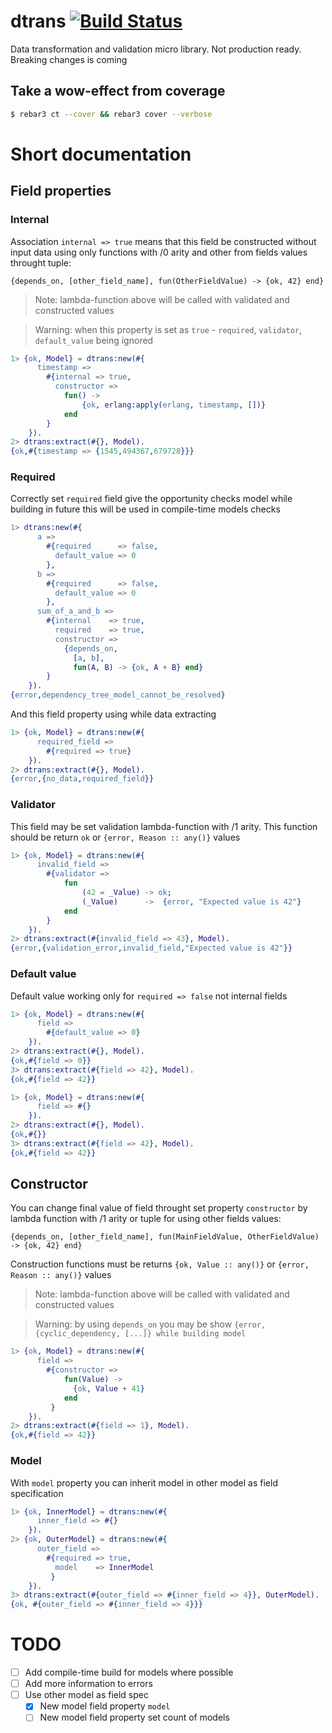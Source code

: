 dtrans [![Build Status](https://travis-ci.org/bottleneko/dtrans.svg?branch=master)](https://travis-ci.org/bottleneko/dtrans)
=====

Data transformation and validation micro library. Not production ready.
 Breaking changes is coming

Take a wow-effect from coverage
-----

```sh
$ rebar3 ct --cover && rebar3 cover --verbose
```

# Short documentation 

## Field properties

### Internal

Association `internal => true` means that this field be constructed 
without input data using only functions with /0 arity and other 
from fields values throught tuple:

`{depends_on, [other_field_name], fun(OtherFieldValue) -> {ok, 42} end}`

> Note: lambda-function above will be called with validated and constructed values 

> Warning: when this property is set as `true` - `required`, `validator`, `default_value` being ignored

```erlang
1> {ok, Model} = dtrans:new(#{
      timestamp =>
        #{internal => true,
          constructor => 
            fun() -> 
                {ok, erlang:apply(erlang, timestamp, [])} 
            end
        }
    }).
2> dtrans:extract(#{}, Model).
{ok,#{timestamp => {1545,494367,679728}}}
```

### Required

Correctly set `required` field give the opportunity checks model 
while building in future this will be used in compile-time models
 checks 

```erlang
1> dtrans:new(#{
      a =>
        #{required      => false,
          default_value => 0
        },
      b => 
        #{required      => false,
          default_value => 0
        },
      sum_of_a_and_b =>
        #{internal    => true,
          required    => true,
          constructor => 
            {depends_on, 
              [a, b], 
              fun(A, B) -> {ok, A + B} end}
        }
    }).
{error,dependency_tree_model_cannot_be_resolved}
```

And this field property using while data extracting

```erlang
1> {ok, Model} = dtrans:new(#{
      required_field =>
        #{required => true}
    }).
2> dtrans:extract(#{}, Model).
{error,{no_data,required_field}}
```
    
### Validator

This field may be set validation lambda-function with /1 arity.
This function should be return `ok` or `{error, Reason :: any()}` values 

```erlang
1> {ok, Model} = dtrans:new(#{
      invalid_field =>
        #{validator =>
            fun
                (42 = _Value) -> ok;
                (_Value)      ->  {error, "Expected value is 42"}
            end
        }
    }).
2> dtrans:extract(#{invalid_field => 43}, Model).
{error,{validation_error,invalid_field,"Expected value is 42"}}
```
  
### Default value

Default value working only for `required => false` not internal fields

```erlang
1> {ok, Model} = dtrans:new(#{
      field =>
        #{default_value => 0}
    }).
2> dtrans:extract(#{}, Model).
{ok,#{field => 0}}
3> dtrans:extract(#{field => 42}, Model).
{ok,#{field => 42}}
```

```erlang
1> {ok, Model} = dtrans:new(#{
      field => #{}
    }).
2> dtrans:extract(#{}, Model).
{ok,#{}}
3> dtrans:extract(#{field => 42}, Model).
{ok,#{field => 42}}
```

## Constructor

You can change final value of field throught set property `constructor` by lambda function with /1 arity 
or tuple for using other fields values:

`{depends_on, [other_field_name], fun(MainFieldValue, OtherFieldValue) -> {ok, 42} end}`

Construction functions must be returns `{ok, Value :: any()}` or `{error, Reason :: any()}` values

> Note: lambda-function above will be called with validated and constructed values 

> Warning: by using `depends_on` you may be show `{error, {cyclic_dependency, [...]} while building model`

```erlang
1> {ok, Model} = dtrans:new(#{
      field =>
        #{constructor => 
            fun(Value) -> 
              {ok, Value + 41}
            end
         }
    }).
2> dtrans:extract(#{field => 1}, Model).
{ok,#{field => 42}}
```

### Model

With `model` property you can inherit model in other model as field specification

```erlang
1> {ok, InnerModel} = dtrans:new(#{
      inner_field => #{}
    }).
2> {ok, OuterModel} = dtrans:new(#{
      outer_field => 
        #{required => true,
          model    => InnerModel
         }
    }).
3> dtrans:extract(#{outer_field => #{inner_field => 4}}, OuterModel).
{ok, #{outer_field => #{inner_field => 4}}}
```

# TODO

* [ ] Add compile-time build for models where possible
* [ ] Add more information to errors
* [ ] Use other model as field spec
    * [x] New model field property `model`
    * [ ] New model field property set count of models 